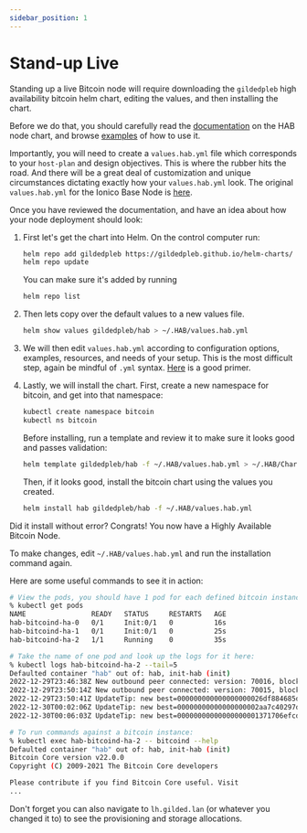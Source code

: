 ```yaml
---
sidebar_position: 1
---
```


# Stand-up Live

Standing up a live Bitcoin node will require downloading the `gildedpleb` high
availability bitcoin helm chart, editing the values, and then installing the
chart.

Before we do that, you should carefully read the
[documentation](https://github.com/GildedPleb/helm-charts/blob/master/charts/hab/configuration.md)
on the HAB node chart, and browse
[examples](https://github.com/GildedPleb/helm-charts/blob/master/charts/hab/examples.md)
of how to use it.

Importantly, you will need to create a `values.hab.yml` file which corresponds
to your `host-plan` and design objectives. This is where the rubber hits the
road. And there will be a great deal of customization and unique circumstances
dictating exactly how your `values.hab.yml` look. The original `values.hab.yml`
for the Ionico Base Node is
[here](https://github.com/GildedPleb/helm-charts/blob/master/charts/hab/examples.md#poc-hab-node).

Once you have reviewed the documentation, and have an idea about how your node
deployment should look:

1. First let's get the chart into Helm. On the control computer run:

   ```bash
   helm repo add gildedpleb https://gildedpleb.github.io/helm-charts/
   helm repo update
   ```

   You can make sure it's added by running

   ```bash
   helm repo list
   ```

1. Then lets copy over the default values to a new values file.

   ```bash
   helm show values gildedpleb/hab > ~/.HAB/values.hab.yml
   ```

1. We will then edit `values.hab.yml` according to configuration options,
   examples, resources, and needs of your setup. This is the most difficult
   step, again be mindful of `.yml` syntax.
   [Here](https://www.linode.com/docs/guides/yaml-reference/) is a good primer.

1. Lastly, we will install the chart. First, create a new namespace for bitcoin,
   and get into that namespace:

   ```bash
   kubectl create namespace bitcoin
   kubectl ns bitcoin
   ```

   Before installing, run a template and review it to make sure it looks good
   and passes validation:

   ```bash
   helm template gildedpleb/hab -f ~/.HAB/values.hab.yml > ~/.HAB/ChartBeingDeployed.yml
   ```

   Then, if it looks good, install the bitcoin chart using the values you
   created.

   ```bash
   helm install hab gildedpleb/hab -f ~/.HAB/values.hab.yml
   ```

Did it install without error? Congrats! You now have a Highly Available Bitcoin
Node.

To make changes, edit `~/.HAB/values.hab.yml` and run the installation command
again.

Here are some useful commands to see it in action:

```bash
# View the pods, you should have 1 pod for each defined bitcoin instance, something like this:
% kubectl get pods
NAME                READY   STATUS     RESTARTS   AGE
hab-bitcoind-ha-0   0/1     Init:0/1   0          16s
hab-bitcoind-ha-1   0/1     Init:0/1   0          25s
hab-bitcoind-ha-2   1/1     Running    0          35s

# Take the name of one pod and look up the logs for it here:
% kubectl logs hab-bitcoind-ha-2 --tail=5
Defaulted container "hab" out of: hab, init-hab (init)
2022-12-29T23:46:38Z New outbound peer connected: version: 70016, blocks=769471, peer=401 (block-relay-only)
2022-12-29T23:50:14Z New outbound peer connected: version: 70015, blocks=769471, peer=402 (block-relay-only)
2022-12-29T23:50:41Z UpdateTip: new best=000000000000000000026df884685dd8e297d9d5e686c35dcd5abe9dbf42e916 height=769472 version=0x20000000 log2_work=93.919827 tx=791945937 date='2022-12-29T23:50:26Z' progress=1.000000 cache=77.1MiB(566609txo)
2022-12-30T00:02:06Z UpdateTip: new best=00000000000000000002aa7c40297d9c401b1f04aa35fedb2b3513f001357704 height=769473 version=0x20000004 log2_work=93.919839 tx=791948046 date='2022-12-30T00:01:50Z' progress=1.000000 cache=77.5MiB(569831txo)
2022-12-30T00:06:03Z UpdateTip: new best=00000000000000000001371706efcda9dbf0489877d974a661804506577998bf height=769474 version=0x253ca000 log2_work=93.919850 tx=791949222 date='2022-12-30T00:06:00Z' progress=1.000000 cache=77.6MiB(570778txo)

# To run commands against a bitcoin instance:
% kubectl exec hab-bitcoind-ha-2 -- bitcoind --help
Defaulted container "hab" out of: hab, init-hab (init)
Bitcoin Core version v22.0.0
Copyright (C) 2009-2021 The Bitcoin Core developers

Please contribute if you find Bitcoin Core useful. Visit
...
```

Don't forget you can also navigate to `lh.gilded.lan` (or whatever you changed
it to) to see the provisioning and storage allocations.
